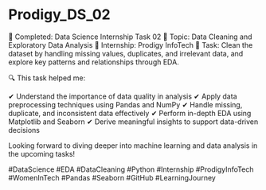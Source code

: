# Prodigy_DS_02
🎯 Completed: Data Science Internship Task 02
📌 Topic: Data Cleaning and Exploratory Data Analysis
🏢 Internship: Prodigy InfoTech
🧹 Task: Clean the dataset by handling missing values, duplicates, and irrelevant data, and explore key patterns and relationships through EDA.

🔍 This task helped me:

✔ Understand the importance of data quality in analysis
✔ Apply data preprocessing techniques using Pandas and NumPy
✔ Handle missing, duplicate, and inconsistent data effectively
✔ Perform in-depth EDA using Matplotlib and Seaborn
✔ Derive meaningful insights to support data-driven decisions

Looking forward to diving deeper into machine learning and data analysis in the upcoming tasks!

#DataScience #EDA #DataCleaning #Python #Internship #ProdigyInfoTech #WomenInTech #Pandas #Seaborn #GitHub #LearningJourney
